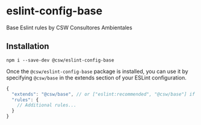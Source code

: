 # eslint-config-base

Base Eslint rules by CSW Consultores Ambientales

## Installation

`npm i --save-dev @csw/eslint-config-base`

Once the `@csw/eslint-config-base` package is installed, you can use it by specifying `@csw/base` in the extends section of your ESLint configuration.

``` js
{
  "extends": "@csw/base", // or ["eslint:recommended", "@csw/base"] if you want "eslint:recommended" and "@csw/base" rules
  "rules": {
    // Additional rules...
  }
}
```
